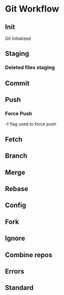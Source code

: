 # Git Workflow


## Init

Git Initialized


## Staging

### Deleted files staging


## Commit


## Push

### Force Push
-f flag used to force push


## Fetch



## Branch



## Merge


## Rebase

## Config


## Fork


## Ignore


## Combine repos


## Errors

## Standard


  